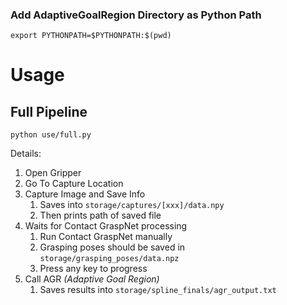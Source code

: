### Add AdaptiveGoalRegion Directory as Python Path

```shell
export PYTHONPATH=$PYTHONPATH:$(pwd)
```

# Usage

## Full Pipeline

```shell
python use/full.py
```

Details:
1. Open Gripper
2. Go To Capture Location
3. Capture Image and Save Info
   1. Saves into `storage/captures/[xxx]/data.npy`
   2. Then prints path of saved file
4. Waits for Contact GraspNet processing
   1. Run Contact GraspNet manually
   2. Grasping poses should be saved in `storage/grasping_poses/data.npz`
   3. Press any key to progress
5. Call AGR _(Adaptive Goal Region)_
   1. Saves results into `storage/spline_finals/agr_output.txt`



